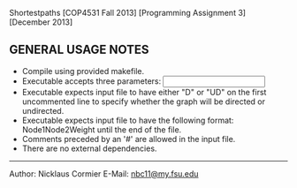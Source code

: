 Shortestpaths [COP4531 Fall 2013] [Programming Assignment 3] [December 2013]

GENERAL USAGE NOTES
----------------------------

- Compile using provided makefile.
- Executable accepts three parameters:
	<input file> <source node> <k weight>
- Executable expects input file to have either "D" or "UD" on the first
  uncommented line to specify whether the graph will be directed or
  undirected.
- Executable expects input file to have the following format:
	Node1<space>Node2<space>Weight<return>
  until the end of the file.
- Comments preceded by an '#' are allowed in the input file.
- There are no external dependencies.
------------------------------------------------------------------------

Author: Nicklaus Cormier
E-Mail: nbc11@my.fsu.edu